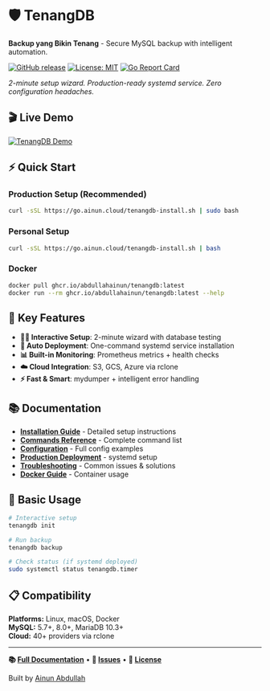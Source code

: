 # 🛡️ TenangDB

**Backup yang Bikin Tenang** - Secure MySQL backup with intelligent automation.

[![GitHub release](https://img.shields.io/github/release/abdullahainun/tenangdb.svg)](https://github.com/abdullahainun/tenangdb/releases)
[![License: MIT](https://img.shields.io/badge/License-MIT-yellow.svg)](https://opensource.org/licenses/MIT)
[![Go Report Card](https://goreportcard.com/badge/github.com/abdullahainun/tenangdb)](https://goreportcard.com/report/github.com/abdullahainun/tenangdb)

*2-minute setup wizard. Production-ready systemd service. Zero configuration headaches.*

## 🎬 Live Demo

[![TenangDB Demo](https://asciinema.org/a/731101.svg)](https://asciinema.org/a/731101)

## ⚡ Quick Start

### Production Setup (Recommended)
```bash
curl -sSL https://go.ainun.cloud/tenangdb-install.sh | sudo bash
```

### Personal Setup
```bash
curl -sSL https://go.ainun.cloud/tenangdb-install.sh | bash
```

### Docker
```bash
docker pull ghcr.io/abdullahainun/tenangdb:latest
docker run --rm ghcr.io/abdullahainun/tenangdb:latest --help
```

## 🔧 Key Features

- **🧙‍♂️ Interactive Setup**: 2-minute wizard with database testing
- **🚀 Auto Deployment**: One-command systemd service installation  
- **📊 Built-in Monitoring**: Prometheus metrics + health checks
- **☁️ Cloud Integration**: S3, GCS, Azure via rclone
- **⚡ Fast & Smart**: mydumper + intelligent error handling

## 📚 Documentation

- **[Installation Guide](INSTALL.md)** - Detailed setup instructions
- **[Commands Reference](docs/COMMANDS.md)** - Complete command list
- **[Configuration](config.yaml.example)** - Full config examples
- **[Production Deployment](PRODUCTION_DEPLOYMENT.md)** - systemd setup
- **[Troubleshooting](TROUBLESHOOTING.md)** - Common issues & solutions
- **[Docker Guide](DOCKER.md)** - Container usage

## 🚀 Basic Usage

```bash
# Interactive setup
tenangdb init

# Run backup
tenangdb backup

# Check status (if systemd deployed)
sudo systemctl status tenangdb.timer
```

## 📋 Compatibility

**Platforms:** Linux, macOS, Docker  
**MySQL:** 5.7+, 8.0+, MariaDB 10.3+  
**Cloud:** 40+ providers via rclone

---

**📚 [Full Documentation](docs/)** • **🐛 [Issues](https://github.com/abdullahainun/tenangdb/issues)** • **📄 [License](LICENSE)**

Built by [Ainun Abdullah](https://github.com/abdullahainun)
